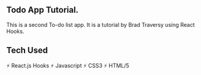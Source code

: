 ## Todo App Tutorial.

This is a second To-do list app. It is a tutorial by Brad Traversy using React Hooks.

## Tech Used

⚡️ React.js Hooks
⚡️ Javascript
⚡️ CSS3
⚡️ HTML/5
